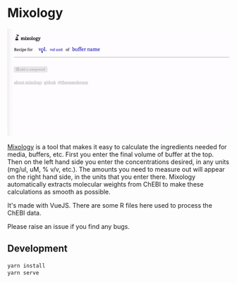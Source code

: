 # Mixology
![](demo.gif)


[Mixology](http://mixology.theo.io/) is a tool that makes it easy to calculate the ingredients needed for media, buffers, etc. First you enter the final volume of buffer at the top. Then on the left hand side you enter the concentrations desired, in any units (mg/ul, uM, % v/v, etc.). The amounts you need to measure out will appear on the right hand side, in the units that you enter there. Mixology automatically extracts molecular weights from ChEBI to make these calculations as smooth as possible.

It's made with VueJS. There are some R files here used to process the ChEBI data.

Please raise an issue if you find any bugs.

## Development
```
yarn install
yarn serve
```
